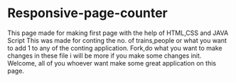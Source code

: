 # Responsive-page-counter
This page made for making first page with the help of HTML,CSS and JAVA Script
This was made for conting the no. of trains,people or what you want to add 1 to any of the conting application.
Fork,do what you want to make changes in these file i will be more if you make some changes init.
Welcome, all of you whoever want make some great application on this page.
